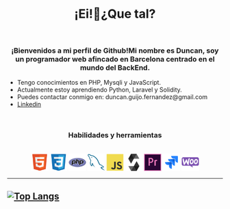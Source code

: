 <h1 align="center">¡Ei!<g-emoji class="g-emoji" alias="wave" fallback-src="https://github.githubassets.com/images/icons/emoji/unicode/1f44b.png">👋</g-emoji>¿Que tal?</h1><br>
<h3 align="center">¡Bienvenidos a mi perfil de Github!Mi nombre es Duncan, soy un programador web afincado en Barcelona centrado en el mundo del BackEnd.</h3>

<ul>
    <li>Tengo conocimientos en PHP, Mysqli y JavaScript.</li>
    <li>Actualmente estoy aprendiendo Python, Laravel y Solidity.</li>
    <li>Puedes contactar conmigo en: duncan.guijo.fernandez@gmail.com</li>
    <li><a href="https://www.linkedin.com/in/duncan-guijo-fern%C3%A1ndez-7601a015a/" target="_blank">Linkedin</a></li>
</ul>
<br>
<h3 align="center">Habilidades y herramientas</h3><br>
<div align="center">
    <img src="https://github.com/devicons/devicon/blob/master/icons/html5/html5-original.svg" width="40" height="40" padding="5" alt="html"/>
    <img src="https://github.com/devicons/devicon/blob/master/icons/css3/css3-original.svg"width="40" height="40" alt="css" />
    <img src="https://github.com/devicons/devicon/blob/master/icons/php/php-original.svg" width="40" height="40" alt="PHP" />
    <img src="https://github.com/devicons/devicon/blob/master/icons/mysql/mysql-original.svg" width="40" height="40" alt="MySQL" />
    <img src="https://github.com/devicons/devicon/blob/master/icons/javascript/javascript-original.svg" width="40" height="40" alt="javascript"/>
    <img src="https://github.com/devicons/devicon/blob/master/icons/solidity/solidity-original.svg" width="40" height="40" alt="solidity" />
    <img src="https://github.com/devicons/devicon/blob/master/icons/premierepro/premierepro-original.svg" width="40" height="40" alt="premiere" />
    <img src="https://github.com/devicons/devicon/blob/master/icons/jira/jira-original.svg" width="40" height="40" alt="jira" />
    <img src="https://github.com/devicons/devicon/blob/master/icons/woocommerce/woocommerce-original.svg" width="40" height="40" alt="woocommerce" />
</div>

---
[![Top Langs](https://github-readme-stats.vercel.app/api/top-langs/?username=DuncanGuijo&layout=compact)](https://github.com/anuraghazra/github-readme-stats)
---
